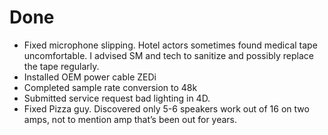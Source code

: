 # Done

- Fixed microphone slipping. Hotel actors sometimes found medical tape uncomfortable. I advised SM and tech to sanitize and possibly replace the tape regularly.
- Installed OEM power cable ZEDi
- Completed sample rate conversion to 48k
- Submitted service request bad lighting in 4D.
- Fixed Pizza guy. Discovered only 5-6 speakers work out of 16 on two amps, not to mention amp that’s been out for years.
